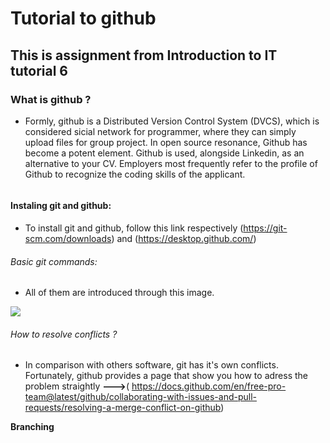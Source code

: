 # Tutorial to github

## This is assignment from Introduction to IT tutorial 6

### What is github ?
   - Formly, github is a Distributed Version Control System (DVCS), which is considered sicial network for programmer, where they can simply upload files for group project. In    open source resonance, Github has become a potent element. Github is used, alongside Linkedin, as an alternative to your CV. Employers most frequently refer to the profile of Github to recognize the coding skills of the applicant.   
 <img scr="https://www.linode.com/docs/guides/how-to-install-git-and-clone-a-github-repository/git-github-workflow-1000w.png">
 
 #### Instaling git and github:
  - To install git and github, follow this link respectively (https://git-scm.com/downloads) and (https://desktop.github.com/)
   
 ###### Basic git commands:
  - All of them are introduced through this image.
 <img src="https://i.redd.it/g868kpt6sax41.jpg">

###### How to resolve conflicts ?
 - In comparison with others software, git has it's own conflicts. Fortunately, github provides a page that show you how to adress the problem straightly **--->**(         https://docs.github.com/en/free-pro-team@latest/github/collaborating-with-issues-and-pull-requests/resolving-a-merge-conflict-on-github)
 
 **Branching** <img scr="file:///C:/Users/ADMIN/Downloads/hero.svg">


